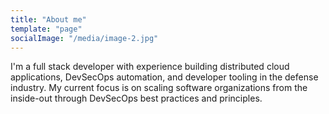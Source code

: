 ```yaml
---
title: "About me"
template: "page"
socialImage: "/media/image-2.jpg"
---
```


I'm a full stack developer with experience building distributed cloud applications, DevSecOps automation, and developer tooling in the defense industry. My current focus is on scaling software organizations from the inside-out through DevSecOps best practices and principles.
